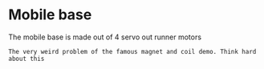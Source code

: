 # Mobile base 

The mobile base is made out of 4 servo out runner motors 
```{figure} ../docs/imgs/vid1.mp4
The very weird problem of the famous magnet and coil demo. Think hard about this